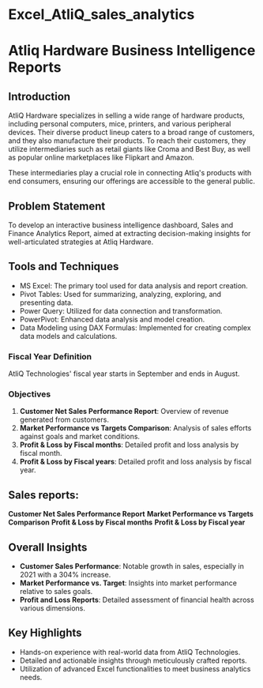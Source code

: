 # Excel_AtliQ_sales_analytics

# Atliq Hardware Business Intelligence Reports

## Introduction
AtliQ Hardware specializes in selling a wide range of hardware products, including personal computers, mice, printers, and various peripheral devices. Their diverse product lineup caters to a broad range of customers, and they also manufacture their products. To reach their customers, they utilize intermediaries such as retail giants like Croma and Best Buy, as well as popular online marketplaces like Flipkart and Amazon.

These intermediaries play a crucial role in connecting Atliq's products with end consumers, ensuring our offerings are accessible to the general public.

## Problem Statement
To develop an interactive business intelligence dashboard, Sales and Finance Analytics Report, aimed at extracting decision-making insights for well-articulated strategies at Atliq Hardware.

## Tools and Techniques
- MS Excel: The primary tool used for data analysis and report creation.
- Pivot Tables: Used for summarizing, analyzing, exploring, and presenting data.
- Power Query: Utilized for data connection and transformation.
- PowerPivot: Enhanced data analysis and model creation.
- Data Modeling using DAX Formulas: Implemented for creating complex data models and calculations.

### Fiscal Year Definition
AtliQ Technologies' fiscal year starts in September and ends in August.

### Objectives

1. **Customer Net Sales Performance Report**: Overview of revenue generated from customers.
2. **Market Performance vs Targets Comparison**: Analysis of sales efforts against goals and market conditions.
3. **Profit & Loss  by Fiscal months**: Detailed profit and loss analysis by fiscal month.
4. **Profit & Loss  by Fiscal years**: Detailed profit and loss analysis by fiscal year.

## Sales reports:
**Customer Net Sales Performance Report**
**Market Performance vs Targets Comparison**
**Profit & Loss  by Fiscal months** 
**Profit & Loss  by Fiscal year**

## Overall Insights
- **Customer Sales Performance**: Notable growth in sales, especially in 2021 with a 304% increase.
- **Market Performance vs. Target**: Insights into market performance relative to sales goals.
- **Profit and Loss Reports**: Detailed assessment of financial health across various dimensions.

## Key Highlights
- Hands-on experience with real-world data from AtliQ Technologies.
- Detailed and actionable insights through meticulously crafted reports.
- Utilization of advanced Excel functionalities to meet business analytics needs.

